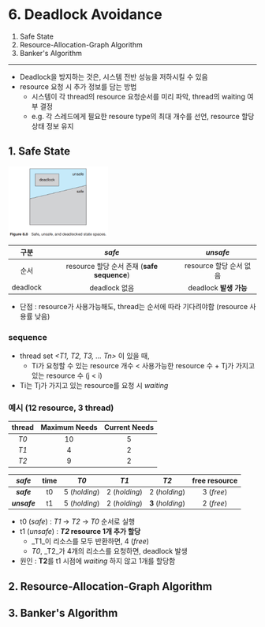# 6. Deadlock Avoidance

1. Safe State
2. Resource-Allocation-Graph Algorithm
3. Banker's Algorithm

---

- Deadlock을 방지하는 것은, 시스템 전반 성능을 저하시킬 수 있음
- resource 요청 시 추가 정보를 담는 방법
    - 시스템이 각 thread의 resource 요청순서를 미리 파악, thread의 waiting 여부 결정
    - e.g. 각 스레드에게 필요한 resoure type의 최대 개수를 선언, resource 할당 상태 정보 유지

## 1. Safe State

<img src="img.png"  width="40%"/>

|    구분    |                _safe_                 |      _unsafe_      |
|:--------:|:-------------------------------------:|:------------------:|
|    순서    | resource 할당 순서 존재 (**safe sequence**) | resource 할당 순서 없음  |
| deadlock |              deadlock 없음              | deadlock **발생 가능** |

- 단점 : resource가 사용가능해도, thread는 순서에 따라 기다려야함 (resource 사용률 낮음)

### sequence

- thread set _<T1, T2, T3, ... Tn>_ 이 있을 때,
    - Ti가 요청할 수 있는 resource 개수 < 사용가능한 resource 수 + Tj가 가지고 있는 resource 수 (j < i)
- Ti는 Tj가 가지고 있는 resource를 요청 시 _waiting_

### 예시 (12 resource, 3 thread)

| thread | Maximum Needs | Current Needs |
|:------:|:-------------:|:-------------:|
|  _T0_  |      10       |       5       |
|  _T1_  |       4       |       2       |
|  _T2_  |       9       |       2       |

|    _safe_    | time |     _T0_      |     _T1_      |       _T2_        | **free** resource |
|:------------:|:----:|:-------------:|:-------------:|:-----------------:|:-----------------:|
|  _**safe**_  |  t0  | 5 (_holding_) | 2 (_holding_) |   2 (_holding_)   |    3 (_free_)     |
| _**unsafe**_ |  t1  | 5 (_holding_) | 2 (_holding_) | **3** (_holding_) |    2 (_free_)     |

- t0 (_safe_) : _T1_ -> _T2_ -> _T0_ 순서로 실행
- t1 (_unsafe_) : **_T2_ resource 1개 추가 할당**
    - _T1_이 리소스를 모두 반환하면, 4 (_free_)
    - _T0_, _T2_가 4개의 리소스를 요청하면, deadlock 발생
- 원인 : **T2**를 t1 시점에 _waiting_ 하지 않고 1개를 할당함

## 2. Resource-Allocation-Graph Algorithm

## 3. Banker's Algorithm
